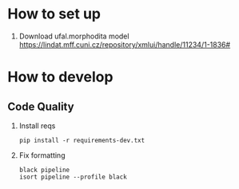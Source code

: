 # How to set up

1. Download ufal.morphodita model https://lindat.mff.cuni.cz/repository/xmlui/handle/11234/1-1836#

# How to develop

## Code Quality

1. Install reqs
   ```
   pip install -r requirements-dev.txt
   ```

2. Fix formatting
    ```
    black pipeline
    isort pipeline --profile black
    ```
